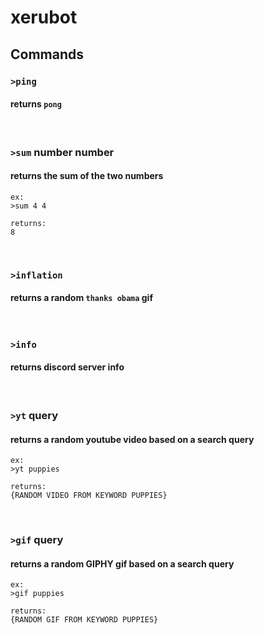 # xerubot
<!-- TODO rewrite this awful readme -->
## Commands


### `>ping`
#### returns `pong`
<br/>

### `>sum` number number
#### returns the sum of the two numbers
```
ex:
>sum 4 4

returns:
8
```
<br/>

### `>inflation`
#### returns a random `thanks obama` gif
<br/>

### `>info`
#### returns discord server info
<br/>

### `>yt` query
#### returns a random youtube video based on a search query
```
ex:
>yt puppies

returns:
{RANDOM VIDEO FROM KEYWORD PUPPIES}
```
<br/>

### `>gif` query
#### returns a random GIPHY gif based on a search query
```
ex:
>gif puppies

returns:
{RANDOM GIF FROM KEYWORD PUPPIES}
```